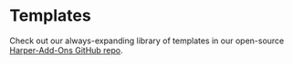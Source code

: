 # Templates

Check out our always-expanding library of templates in our open-source [Harper-Add-Ons GitHub repo](https://github.com/HarperDB-Add-Ons).

